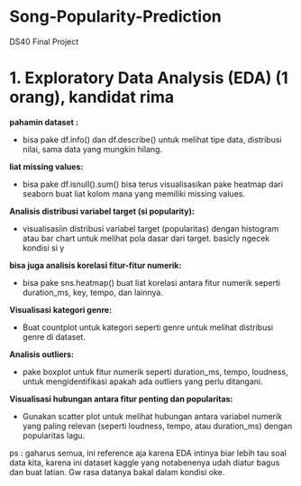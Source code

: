 # Song-Popularity-Prediction
DS40 Final Project

# 1. Exploratory Data Analysis (EDA) (1 orang), kandidat rima

**pahamin dataset :**
- bisa pake df.info() dan df.describe() untuk melihat tipe data, distribusi nilai, sama data yang mungkin hilang.

**liat missing values:**
- bisa pake df.isnull().sum() bisa terus visualisasikan pake heatmap dari seaborn buat liat kolom mana yang memiliki missing values.

**Analisis distribusi variabel target (si popularity):**
- visualisasiin distribusi variabel target (popularitas) dengan histogram atau bar chart untuk melihat pola dasar dari target. basicly ngecek kondisi si y

**bisa juga analisis korelasi fitur-fitur numerik:**
- bisa pake sns.heatmap() buat liat korelasi antara fitur numerik seperti duration_ms, key, tempo, dan lainnya.

**Visualisasi kategori genre:**
- Buat countplot untuk kategori seperti genre untuk melihat distribusi genre di dataset.

**Analisis outliers:**
- pake boxplot untuk fitur numerik seperti duration_ms, tempo, loudness, untuk mengidentifikasi apakah ada outliers yang perlu ditangani.

**Visualisasi hubungan antara fitur penting dan popularitas:**
- Gunakan scatter plot untuk melihat hubungan antara variabel numerik yang paling relevan (seperti loudness, tempo, atau duration_ms) dengan popularitas lagu.

ps : gaharus semua, ini reference aja karena EDA intinya biar lebih tau soal data kita, karena ini dataset kaggle yang notabenenya udah diatur bagus dan buat latian. Gw rasa datanya bakal dalam kondisi oke.
